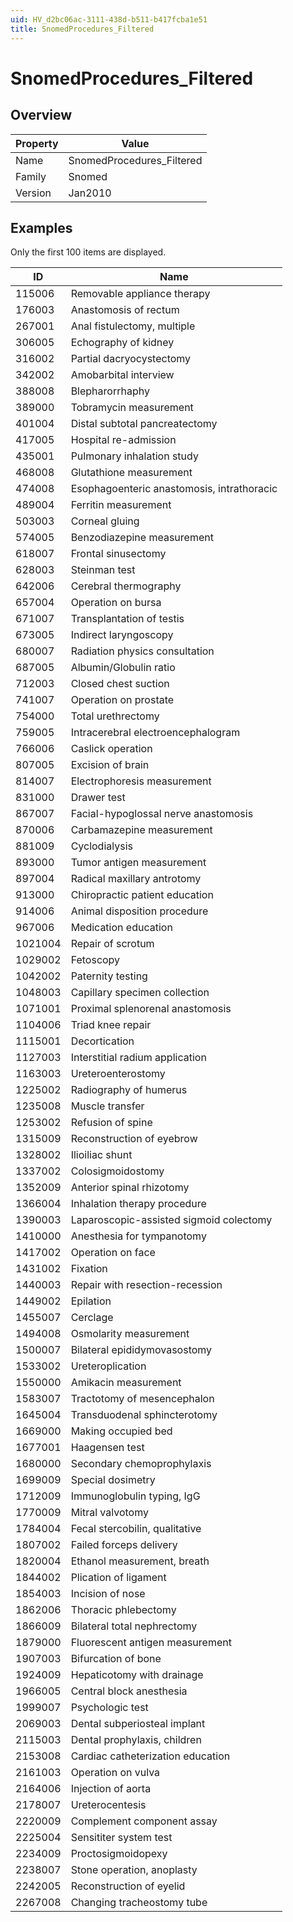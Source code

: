 ```yaml
---
uid: HV_d2bc06ac-3111-438d-b511-b417fcba1e51
title: SnomedProcedures_Filtered
---
```


# SnomedProcedures_Filtered

## Overview

Property|Value
---|--- 
Name|SnomedProcedures_Filtered 
Family|Snomed 
Version|Jan2010

## Examples

Only the first 100 items are displayed. 

ID|Name
---|--- 
115006|Removable appliance therapy 
176003|Anastomosis of rectum 
267001|Anal fistulectomy, multiple 
306005|Echography of kidney 
316002|Partial dacryocystectomy 
342002|Amobarbital interview 
388008|Blepharorrhaphy 
389000|Tobramycin measurement 
401004|Distal subtotal pancreatectomy 
417005|Hospital re-admission 
435001|Pulmonary inhalation study 
468008|Glutathione measurement 
474008|Esophagoenteric anastomosis, intrathoracic 
489004|Ferritin measurement 
503003|Corneal gluing 
574005|Benzodiazepine measurement 
618007|Frontal sinusectomy 
628003|Steinman test 
642006|Cerebral thermography 
657004|Operation on bursa 
671007|Transplantation of testis 
673005|Indirect laryngoscopy 
680007|Radiation physics consultation 
687005|Albumin/Globulin ratio 
712003|Closed chest suction 
741007|Operation on prostate 
754000|Total urethrectomy 
759005|Intracerebral electroencephalogram 
766006|Caslick operation 
807005|Excision of brain 
814007|Electrophoresis measurement 
831000|Drawer test 
867007|Facial-hypoglossal nerve anastomosis 
870006|Carbamazepine measurement 
881009|Cyclodialysis 
893000|Tumor antigen measurement 
897004|Radical maxillary antrotomy 
913000|Chiropractic patient education 
914006|Animal disposition procedure 
967006|Medication education 
1021004|Repair of scrotum 
1029002|Fetoscopy 
1042002|Paternity testing 
1048003|Capillary specimen collection 
1071001|Proximal splenorenal anastomosis 
1104006|Triad knee repair 
1115001|Decortication 
1127003|Interstitial radium application 
1163003|Ureteroenterostomy 
1225002|Radiography of humerus 
1235008|Muscle transfer 
1253002|Refusion of spine 
1315009|Reconstruction of eyebrow 
1328002|Ilioiliac shunt 
1337002|Colosigmoidostomy 
1352009|Anterior spinal rhizotomy 
1366004|Inhalation therapy procedure 
1390003|Laparoscopic-assisted sigmoid colectomy 
1410000|Anesthesia for tympanotomy 
1417002|Operation on face 
1431002|Fixation 
1440003|Repair with resection-recession 
1449002|Epilation 
1455007|Cerclage 
1494008|Osmolarity measurement 
1500007|Bilateral epididymovasostomy 
1533002|Ureteroplication 
1550000|Amikacin measurement 
1583007|Tractotomy of mesencephalon 
1645004|Transduodenal sphincterotomy 
1669000|Making occupied bed 
1677001|Haagensen test 
1680000|Secondary chemoprophylaxis 
1699009|Special dosimetry 
1712009|Immunoglobulin typing, IgG 
1770009|Mitral valvotomy 
1784004|Fecal stercobilin, qualitative 
1807002|Failed forceps delivery 
1820004|Ethanol measurement, breath 
1844002|Plication of ligament 
1854003|Incision of nose 
1862006|Thoracic phlebectomy 
1866009|Bilateral total nephrectomy 
1879000|Fluorescent antigen measurement 
1907003|Bifurcation of bone 
1924009|Hepaticotomy with drainage 
1966005|Central block anesthesia 
1999007|Psychologic test 
2069003|Dental subperiosteal implant 
2115003|Dental prophylaxis, children 
2153008|Cardiac catheterization education 
2161003|Operation on vulva 
2164006|Injection of aorta 
2178007|Ureterocentesis 
2220009|Complement component assay 
2225004|Sensititer system test 
2234009|Proctosigmoidopexy 
2238007|Stone operation, anoplasty 
2242005|Reconstruction of eyelid 
2267008|Changing tracheostomy tube